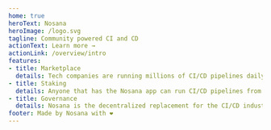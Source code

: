 ```yaml
---
home: true
heroText: Nosana
heroImage: /logo.svg
tagline: Community powered CI and CD
actionText: Learn more →
actionLink: /overview/intro
features:
- title: Marketplace
  details: Tech companies are running millions of CI/CD pipelines daily to operate. The size of this market is estimated to reach over $13 billion in 2023 of which half is centralized at the top 5 providers.
- title: Staking
  details: Anyone that has the Nosana app can run CI/CD pipelines from our marketplace. It’s that simple. Run the app, stake NOS tokens, and start earning!
- title: Governance
  details: Nosana is the decentralized replacement for the CI/CD industry. Network updates and funding initiatives will be governed by a proposal system based on the NOS token.
footer: Made by Nosana with ❤️
---
```

